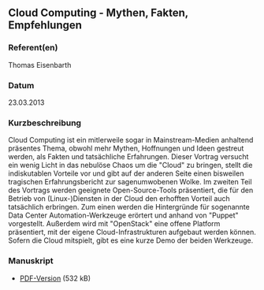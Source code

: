 
 
## Cloud Computing - Mythen, Fakten, Empfehlungen


### Referent(en)
 Thomas Eisenbarth

### Datum
 23.03.2013

### Kurzbeschreibung
Cloud Computing ist ein mitlerweile sogar in Mainstream-Medien anhaltend präsentes Thema, obwohl mehr Mythen, Hoffnungen und Ideen gestreut werden, als Fakten und tatsächliche Erfahrungen. Dieser Vortrag versucht ein wenig Licht in das nebulöse Chaos um die "Cloud" zu bringen, stellt die indiskutablen Vorteile vor und gibt auf der anderen Seite einen bisweilen tragischen Erfahrungsbericht zur sagenumwobenen Wolke.
Im zweiten Teil des Vortrags werden geeignete Open-Source-Tools präsentiert, die für den Betrieb von (Linux-)Diensten in der Cloud den erhofften Vorteil auch tatsächlich erbringen. Zum einen werden die Hintergründe für sogenannte Data Center Automation-Werkzeuge erörtert und anhand von "Puppet" vorgestellt. Außerdem wird mit "OpenStack" eine offene Platform präsentiert, mit der eigene Cloud-Infrastrukturen aufgebaut werden können. Sofern die Cloud mitspielt, gibt es eine kurze Demo der beiden Werkzeuge.

### Manuskript

          
           
              
* [PDF-Version](/download/Vortraege/Cloud_Computing_LIT_2013.pdf) (532 kB)
                 
              
           
              
           
      
  

